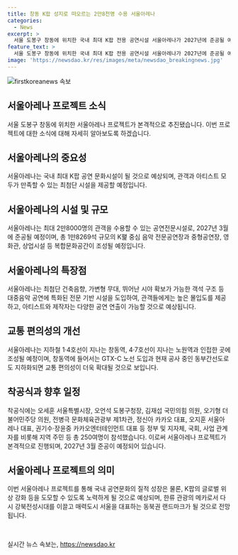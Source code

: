 ```yaml
---
title: 창동 K팝 성지로 떠오르는 2만8천명 수용 서울아레나
categories:
  - News
excerpt: >
  서울 도봉구 창동에 위치한 국내 최대 K팝 전용 공연시설 서울아레나가 2027년에 준공될 예정이다. 최첨단 음향과 시야 좋은 관객석을 갖춘 이 시설은 최대 2만8000명의 관객을 수용할 것으로 예상되며, 카카오와 함께한 민간투자사업으로 진행된다. 이를 통해 동북권 문화공연의 명소로 자리매김하고, K-콘텐츠 성지로 성장할 수 있도록 지원할 예정이다. 또한, GTX 도입 등 교통편의도 개선되어 시민들에게 큰 편의를 제공할 것으로 보인다.
feature_text: >
  서울 도봉구 창동에 위치한 국내 최대 K팝 전용 공연시설 서울아레나가 2027년에 준공될 예정이다. 최첨단 음향과 시야 좋은 관객석을 갖춘 이 시설은 최대 2만8000명의 관객을 수용할 것으로 예상되며, 카카오와 함께한 민간투자사업으로 진행된다. 이를 통해 동북권 문화공연의 명소로 자리매김하고, K-콘텐츠 성지로 성장할 수 있도록 지원할 예정이다. 또한, GTX 도입 등 교통편의도 개선되어 시민들에게 큰 편의를 제공할 것으로 보인다.
image: 'https://newsdao.kr/res/images/meta/newsdao_breakingnews.jpg'
---
```


<p><img src="https://newsdao.kr/res/images/meta/newsdao_breakingnews.jpg" alt="firstkoreanews 속보" /></p>

<h2 data-ke-size="size26">서울아레나 프로젝트 소식</h2>

<p data-ke-size="size16">서울 도봉구 창동에 위치한 서울아레나 프로젝트가 본격적으로 추진됐습니다. 이번 프로젝트에 대한 소식에 대해 자세히 알아보도록 하겠습니다.</p>

<h2><b>서울아레나의 중요성</b></h2>

<p data-ke-size="size16">서울아레나는 국내 최대 K팝 공연 문화시설이 될 것으로 예상되며, 관객과 아티스트 모두가 만족할 수 있는 최첨단 시설을 제공할 예정입니다.</p>

<h2><b>서울아레나의 시설 및 규모</b></h2>

<p data-ke-size="size16">서울아레나는 최대 2만8000명의 관객을 수용할 수 있는 공연전문시설로, 2027년 3월에 준공될 예정이며, 총 1만8269석 규모의 K팵 중심 음악 전문공연장과 중형공연장, 영화관, 상업시설 등 복합문화공간이 조성될 예정입니다.</p>

<h2><b>서울아레나의 특장점</b></h2>

<p data-ke-size="size16">서울아레나는 최첨단 건축음향, 가변형 무대, 뛰어난 시야 확보가 가능한 객석 구조 등 대중음악 공연에 특화된 전문 기반 시설을 도입하여, 관객들에게는 높은 몰입도를 제공하고, 아티스트와 제작자는 다양한 공연 연출이 가능할 것으로 예상됩니다.</p>

<h2><b>교통 편의성의 개선</b></h2>

<p data-ke-size="size16">서울아레나는 지하철 1·4호선이 지나는 창동역, 4·7호선이 지나는 노원역과 인접한 곳에 조성될 예정이며, 창동역에 들어서는 GTX-C 노선 도입과 현재 공사 중인 동부간선도로도 지하화되면 교통 편의성이 더욱 확대될 것으로 보입니다.</p>

<h2><b>착공식과 향후 일정</b></h2>

<p data-ke-size="size16">착공식에는 오세훈 서울특별시장, 오언석 도봉구청장, 김재섭 국민의힘 의원, 오기형 더불어민주당 의원, 전병극 문화체육관광부 제1차관, 정신아 카카오 대표, 오지훈 서울아레나 대표, 권기수·장윤중 카카오엔터테인먼트 대표 등 정부 및 지자체, 국회, 사업 관계자를 비롯해 지역 주민 등 총 250여명이 참석했습니다. 이로써 서울아레나 프로젝트가 본격적으로 진행되며, 2027년 3월 준공이 예정되어 있습니다.</p>

<h2><b>서울아레나 프로젝트의 의미</b></h2>

<p data-ke-size="size16">이번 서울아레나 프로젝트를 통해 국내 공연문화의 질적 성장은 물론, K팝의 글로벌 위상 강화 등을 도모할 수 있도록 노력하게 될 것으로 예상되며, 한류 관광의 메카로서 다시 강북전성시대를 이끌고 매력도시 서울을 대표하는 동북권 랜드마크가 될 것으로 전망됩니다.</p>

<p data-ke-size="size16">&nbsp;</p>
실시간 뉴스 속보는, <a href="https://newsdao.kr" rel="dofollow">https://newsdao.kr</a>


